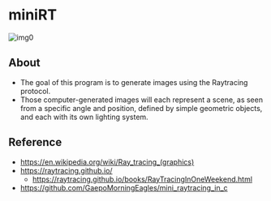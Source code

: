 # miniRT

![img0](https://user-images.githubusercontent.com/32658880/173474707-69f477bf-f601-4e15-ab8e-164fa1dd8da1.jpg)

## About
- The goal of this program is to generate images using the Raytracing protocol.
- Those computer-generated images will each represent a scene, as seen from a specific angle and position, defined by simple geometric objects, and each with its own lighting system.

## Reference
- https://en.wikipedia.org/wiki/Ray_tracing_(graphics)
- https://raytracing.github.io/
  - https://raytracing.github.io/books/RayTracingInOneWeekend.html
- https://github.com/GaepoMorningEagles/mini_raytracing_in_c

